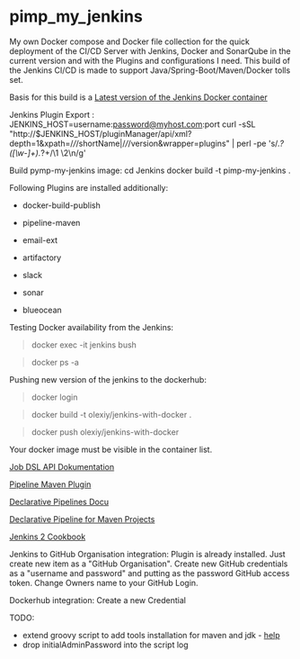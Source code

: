 # pimp_my_jenkins
My own Docker compose and Docker file collection for the quick deployment of the CI/CD Server with Jenkins, Docker and SonarQube
in the current version and with the Plugins and configurations I need. This build of the Jenkins CI/CD is made to support Java/Spring-Boot/Maven/Docker tolls set. 

Basis for this build is a [Latest version of the Jenkins Docker container](https://hub.docker.com/r/jenkins/jenkins/)



Jenkins Plugin Export :
JENKINS_HOST=username:password@myhost.com:port
curl -sSL "http://$JENKINS_HOST/pluginManager/api/xml?depth=1&xpath=/*/*/shortName|/*/*/version&wrapper=plugins" | perl -pe 's/.*?<shortName>([\w-]+).*?<version>+/\1 \2\n/g'


Build pymp-my-jenkins image:
cd Jenkins 
docker build -t pimp-my-jenkins .

Following Plugins are installed additionally: 
+ docker-build-publish
+ pipeline-maven

+ email-ext
+ artifactory
+ slack
+ sonar
+ blueocean

Testing Docker availability from the Jenkins:
> docker exec -it jenkins bush

> docker ps -a

Pushing new version of the jenkins to the dockerhub:
> docker login

> docker build -t olexiy/jenkins-with-docker .

> docker push  olexiy/jenkins-with-docker

Your docker image must be visible in the container list.

[Job DSL API Dokumentation](https://jenkinsci.github.io/job-dsl-plugin/)

[Pipeline Maven Plugin](https://wiki.jenkins.io/display/JENKINS/Pipeline+Maven+Plugin)

[Declarative Pipelines Docu](https://jenkins.io/doc/book/pipeline/syntax/#declarative-pipeline)

[Declarative Pipeline for Maven Projects ](https://jenkins.io/blog/2017/02/07/declarative-maven-project/)

[Jenkins 2 Cookbook](https://www.packtpub.com/mapt/book/networking_and_servers/9781788297943/1)


Jenkins to GitHub Organisation integration:
Plugin is already installed. Just create new item as a "GitHub Organisation". Create new GitHub credentials as a
 "username and password" and putting as the password GitHub access token. Change Owners name to your GitHub Login.
 
 Dockerhub integration: 
 Create a new Credential 

TODO: 
+ extend groovy script to add tools installation for maven and jdk - [help](https://wiki.jenkins.io/display/JENKINS/Jenkins+Script+Console)
+ drop initialAdminPassword into the script log